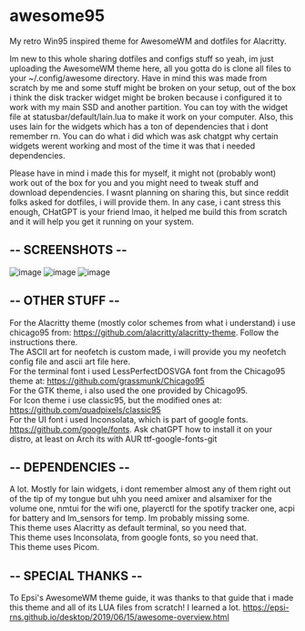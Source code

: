 # awesome95
My retro Win95 inspired theme for AwesomeWM and dotfiles for Alacritty.  
  
Im new to this whole sharing dotfiles and configs stuff so yeah, im just uploading the AwesomeWM theme here, all you gotta do is clone all files to your ~/.config/awesome directory. Have in mind this was made from scratch by me and some stuff might be broken on your setup, out of the box i think the disk tracker widget might be broken because i configured it to work with my main SSD and another partition. You can toy with the widget file at statusbar/default/lain.lua to make it work on your computer. Also, this uses lain for the widgets which has a ton of dependencies that i dont remember rn. You can do what i did which was ask chatgpt why certain widgets werent working and most of the time it was that i needed dependencies.
  
Please have in mind i made this for myself, it might not (probably wont) work out of the box for you and you might need to tweak stuff and download dependencies. I wasnt planning on sharing this, but since reddit folks asked for dotfiles, i will provide them. In any case, i cant stress this enough, CHatGPT is your friend lmao, it helped me build this from scratch and it will help you get it running on your system.  
## -- SCREENSHOTS --
  
![image](https://github.com/user-attachments/assets/c9d42aa3-8ef0-4c06-b579-fb0e06be1f89)
![image](https://github.com/user-attachments/assets/d255e689-a78e-405b-a456-68dfdfa79a8a)
![image](https://github.com/user-attachments/assets/efdce690-2eeb-4da0-993f-17b2b00e2858)

## -- OTHER STUFF --

For the Alacritty theme (mostly color schemes from what i understand) i use chicago95 from: https://github.com/alacritty/alacritty-theme. Follow the instructions there.  
The ASCII art for neofetch is custom made, i will provide you my neofetch config file and ascii art file here.  
For the terminal font i used LessPerfectDOSVGA font from the Chicago95 theme at: https://github.com/grassmunk/Chicago95  
For the GTK theme, i also used the one provided by Chicago95.  
For Icon theme i use classic95, but the modified ones at: https://github.com/quadpixels/classic95  
For the UI font i used Inconsolata, which is part of google fonts. https://github.com/google/fonts. Ask chatGPT how to install it on your distro, at least on Arch its with AUR ttf-google-fonts-git  
  
## -- DEPENDENCIES --
A lot. Mostly for lain widgets, i dont remember almost any of them right out of the tip of my tongue but uhh you need amixer and alsamixer for the volume one, nmtui for the wifi one, playerctl for the spotify tracker one, acpi for battery and lm_sensors for temp. Im probably missing some.  
This theme uses Alacritty as default terminal, so you need that.  
This theme uses Inconsolata, from google fonts, so you need that.  
This theme uses Picom.
## -- SPECIAL THANKS -- 
To Epsi's AwesomeWM theme guide, it was thanks to that guide that i made this theme and all of its LUA files from scratch! I learned a lot. https://epsi-rns.github.io/desktop/2019/06/15/awesome-overview.html
